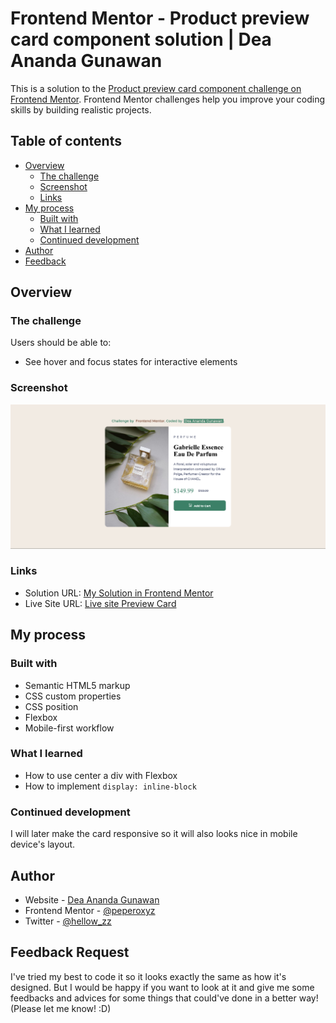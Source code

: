# Frontend Mentor - Product preview card component solution | Dea Ananda Gunawan

This is a solution to the [Product preview card component challenge on Frontend Mentor](https://www.frontendmentor.io/challenges/product-preview-card-component-GO7UmttRfa). Frontend Mentor challenges help you improve your coding skills by building realistic projects. 

## Table of contents

- [Overview](#overview)
  - [The challenge](#the-challenge)
  - [Screenshot](#screenshot)
  - [Links](#links)
- [My process](#my-process)
  - [Built with](#built-with)
  - [What I learned](#what-i-learned)
  - [Continued development](#continued-development)
- [Author](#author)
- [Feedback](#feedback-request)

## Overview

### The challenge

Users should be able to:

- See hover and focus states for interactive elements

### Screenshot

![](./screenshot-desktop-ver.png)


### Links

- Solution URL: [My Solution in Frontend Mentor]()
- Live Site URL: [Live site Preview Card](https://dea-preview-card.netlify.app)

## My process

### Built with

- Semantic HTML5 markup
- CSS custom properties
- CSS position
- Flexbox
- Mobile-first workflow

### What I learned

- How to use center a div with Flexbox
- How to implement ```display: inline-block```


### Continued development

I will later make the card responsive so it will also looks nice in mobile device's layout.

## Author

- Website - [Dea Ananda Gunawan](https://deaportfolio-recap.super.site)
- Frontend Mentor - [@peperoxyz](https://www.frontendmentor.io/profile/peperoxyz)
- Twitter - [@hellow_zz](https://www.twitter.com/hellow_zz)


## Feedback Request

I've tried my best to code it so it looks exactly the same as how it's designed. But I would be happy if you want to look at it and give me some feedbacks and advices for some things that could've done in a better way! (Please let me know! :D)
